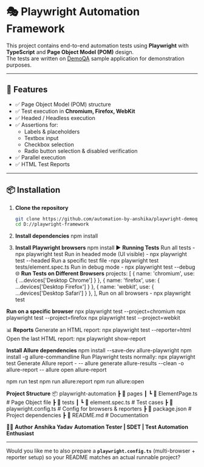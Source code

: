 # 🎭 Playwright Automation Framework

This project contains end-to-end automation tests using **Playwright** with **TypeScript** and **Page Object Model (POM)** design.  
The tests are written on [DemoQA](https://demoqa.com) sample application for demonstration purposes.

---

## 🚀 Features
- ✅ Page Object Model (POM) structure
- ✅ Test execution in **Chromium, Firefox, WebKit**
- ✅ Headed / Headless execution
- ✅ Assertions for:
  - Labels & placeholders
  - Textbox input
  - Checkbox selection
  - Radio button selection & disabled verification
- ✅ Parallel execution
- ✅ HTML Test Reports

---

## 📦 Installation
1. **Clone the repository**
   ```bash
   git clone https://github.com/automation-by-anshika/playwright-demoqa-tests.git
   cd D://playwright-framework

2. **Install dependencies**
    npm install
    
3. **Install Playwright browsers**
    npm install
▶️ **Running Tests**
Run all tests - npx playwright test
Run in headed mode (UI visible) - npx playwright test --headed
Run a specific test file -npx playwright test tests/element.spec.ts
Run in debug mode - npx playwright test --debug
🌐 **Run Tests on Different Browsers**
projects: [
  { name: 'chromium', use: { ...devices['Desktop Chrome'] } },
  { name: 'firefox', use: { ...devices['Desktop Firefox'] } },
  { name: 'webkit', use: { ...devices['Desktop Safari'] } },
],
Run on all browsers - npx playwright test

**Run on a specific browser**
npx playwright test --project=chromium
npx playwright test --project=firefox
npx playwright test --project=webkit

📊 **Reports**
Generate an HTML report: npx playwright test --reporter=html
Open the last HTML report: npx playwright show-report

**Install Allure dependencies**
npm install --save-dev allure-playwright
npm install -g allure-commandline
Run Playwright tests normally: npx playwright test
Generate Allure report - 
-- allure generate allure-results --clean -o allure-report
-- allure open allure-report

npm run test
npm run allure:report
npm run allure:open

**Project Structure**
📦 playwright-automation
 ┣ 📂 pages
 ┃ ┗ 📜 ElementPage.ts        # Page Object file
 ┣ 📂 tests
 ┃ ┗ 📜 element.spec.ts       # Test cases
 ┣ 📜 playwright.config.ts    # Config for browsers & reporters
 ┣ 📜 package.json            # Project dependencies
 ┣ 📜 README.md               # Documentation


👩‍💻 **Author**
**Anshika Yadav**
**Automation Tester | SDET | Test Automation Enthusiast**

---

Would you like me to also prepare a **`playwright.config.ts`** (multi-browser + reporter setup) so your README matches an actual runnable project?

